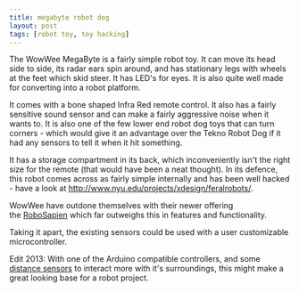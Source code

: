 ```yaml
---
title: megabyte robot dog
layout: post
tags: [robot toy, toy hacking]
---
```

The WowWee MegaByte is a fairly simple robot toy. It can move its head side to side, its radar ears spin around, and has stationary legs with wheels at the feet which skid steer. It has LED's for eyes. It is also quite well made for converting into a robot platform.

It comes with a bone shaped Infra Red remote control. It also has a fairly sensitive sound sensor and can make a fairly aggressive noise when it wants to. It is also one of the few lower end robot dog toys that can turn corners - which would give it an advantage over the Tekno Robot Dog if it had any sensors to tell it when it hit something.

It has a storage compartment in its back, which inconveniently isn't the right size for the remote (that would have been a neat thought). In its defence, this robot comes across as fairly simple internally and has been well hacked - have a look at <a href="http://www.nyu.edu/projects/xdesign/feralrobots/">http://www.nyu.edu/projects/xdesign/feralrobots/</a>.

WowWee have outdone themselves with their newer offering the <a href="http://orionrobots.co.uk/RoboSapien" title="RoboSapien" class="wiki wiki_page">RoboSapien</a> which far outweighs this in features and functionality.

Taking it apart, the existing sensors could be used with a user customizable microcontroller.

Edit 2013: With one of the Arduino compatible controllers, and some <a href="http://shop.orionrobots.co.uk/products/hc-sr04-distance-sensor-connector-cables">distance sensors</a> to interact more with it's surroundings, this might make a great looking base for a robot project.

